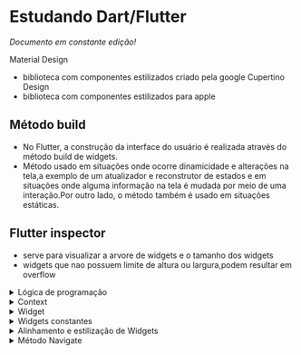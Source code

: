 # Estudando Dart/Flutter

*Documento em constante edição!*

Material Design
 - biblioteca com componentes estilizados criado pela google
Cupertino Design
 - biblioteca com componentes estilizados para apple

## Método build
 - No Flutter, a construção da interface do usuário é realizada através do método build de widgets.
 - Método usado em situações onde ocorre dinamicidade e alterações na tela,a exemplo de um atualizador e reconstrutor de estados e  em situações onde alguma informação na tela é mudada por meio de uma interação.Por outro lado, o  método também é usado em situações estáticas.

## Flutter inspector
 - serve para visualizar a arvore de widgets e o tamanho dos widgets
 - widgets que nao possuem limite de altura ou largura,podem resultar em overflow

<details>
 <summary>Lógica de programação</summary>

 ## Lógica de programação
 
- Imprimir no console: print();
- String se escreve com S maíusculo
- O tipo de variavel ´dynamic´ não possui tipagem.

**Concatenação de String**
```dart
  'Nome: ${nome}'
```

- Increment de variáveis
 ```dart
  int numero = 1
  numero = numero + 1;
  numero += 1
 ```
- A primeira incrementação é igual a segunda.

**Sintaxe dos operadores**
 ```dart
  and -> &&
  or  -> ||
 ```

## Operadores null

**Operador nullable ??**
 - Operador usado para fornecer valores padrão para uma variável vazia

*EXEMPLO*
 ```dart    
 String nome;
 String nomeCompleto = nome ?? 'Convidado';
 print('Olá, $nomeCompleto');
```
     
**Operador ?**
 - Usado para lidar com possíveis valores nulos
   
 - 1 caso: Usando o operador após um tipo
   - `String? nome;`
   - `String?` indica que `nome` pode ser nulo`
   
 - 2 caso: Acesso condicional
   - Usado para acessar funções e atributos de uma classe que a intância pode ser possivelmente nula.
   - Se nome não for nulo, retorna o comprimento, caso contrário, retorna null
 ```dart
 String? nome;
 int comprimentoDoNome = nome?.length
 ```
 - 3 operador non-null !
   - Operador usado para confirmar que tal variável não será nula
   - `sintaxe: variavel!`

 <details>
  <summary>Future</summary>

  ## Método Future
  - Classe que representa um valor ou erro que estará disponível em aalgum momento no futuro
 
 ```dart
  Future<tipoDoResultado> nomeMetodo() async {
   variavel = await metodo();
  }
 ```
 
  - Situações em que Future é usado
    - Chamadas na api
    - leitura/gravacao de arquivos
 </details>
 <details>
  <summary>File</summary>

  ## File
   - A classe é usada para interagir com arquivos no sistema de arquivos do dispositivo.
   - A classe fornece métodos e propriedades para interagir com os arquivos do sistema.
   - É possível obter informações do arquivo, como tamanho, última modificacao, caminho e etc.
  A classe é usada para interagir com arquivos no sistema de arquivos do dispositivo.
  <details>
   <summary>ImagePicker</summary>

  ## ImagePicker
   - Classe que fornece acesso a câmera e a galeria do dispositvo para obter imagens
  **pickImage**
   - O método permite selecionar uma imagem da galeria ou tirar uma foto usando a camera
   - O método aceita até 5 parâmetros, no entanto apenas o primeiro é obrigatório
   - O primeiro parâmetro especifica se a imagem será da galeria ou se a foto será tirada pela camera
   - galeria: ImagePicker(source: ImageSource.gallery);
   - camera:  ImagePicker(source: ImageSource.camera);
   

   
  </details>
 </details>
</details>

<details>
 <summary>Context</summary>
 
 ## Context
 - Os widgets sao organizados de forma hierarquica em uma arvore de widgets ,mas por si so, os widgets nao conhecem o seu grau de parentescos com outros widgets.
 - O metodo BuildContext serve exatamente para localizar,levar informacoes e informar grau de parentesco.
 - As informacoes de context so podem ser obtidas no fluxo de baixo para cima,ou seja, filho para pai.
 

 
 ### Exemplos práticos para entender o context

 *Build context - contexto de construcao*
 ----------------------------------------

 #### Exemplo 1: Acionando o snackbar por meio de um botão

- ScaffoldMessenger.of(context): Aqui, estamos usando o ScaffoldMessenger para acessar o Scaffold mais próximo na árvore de widgets.
O Scaffold é responsável por exibir elementos de interface do usuário, como barras de aplicativos, gavetas e, neste caso, o SnackBar.

- showSnackBar(SnackBar(...)): Ao chamar showSnackBar, estamos indicando ao Scaffold que exiba um SnackBar na parte inferior da tela.

- content: Text('Texto alterado!'): O conteúdo do SnackBar é definido como um texto informando que o texto foi alterado.

- context: O context é passado como argumento para ScaffoldMessenger.of para informar ao Flutter sobre a posição do widget na árvore de widgets.
O BuildContext é necessário para que o Flutter saiba onde exibir o SnackBar na hierarquia de widgets.
 
 ```dart
 import 'package:flutter/material.dart';

void main() {
  runApp(const MyApp());
}

class MyApp extends StatelessWidget {
  const MyApp({Key? key});

  @override
  Widget build(BuildContext context) {
    return MaterialApp(
      home: Scaffold(
        appBar: AppBar(
          title: Text('Context'),
        ),
        body: Botao(),
      ),
    );
  }
}

class Botao extends StatefulWidget {
  @override
  _Botao createState() => _Botao();
}

class _Botao extends State<Botao> {
  @override
  Widget build(BuildContext context) {
    return Container(
        child: Stack(children: [
      ElevatedButton(
          onPressed: () {
            ScaffoldMessenger.of(context)
                .showSnackBar(SnackBar(content: Text('Texto alterado')));
          },
          child: Text('Clique aqui'))
    ]));
  }
}

 ```

#### Exemplo 2: Navegação de telas

- Neste exemplo, quando o onPressed é acionado no ElevatedButton, o context passado para Navigator.of(context).push
refere-se ao contexto do widget TelaA, que é o contexto em torno do botão que está sendo pressionado.

- Ao fornecer esse contexto, o Flutter sabe onde na árvore de widgets a ação de navegação está ocorrendo.

- Dentro do builder, uma nova instância da TelaB é criada. O BuildContext é passado como um parâmetro para essa função,
fornecendo informações sobre o contexto do widget no qual a navegação está ocorrendo. Isso é essencial porque permite
ao Flutter construir a TelaB de acordo com a hierarquia de widgets existente.

- Observe que em `Navigator.of(context).push` é ultilado o context para recuperar o contexto da TelaA criada com o metodo Widget build
e que após isso o metodo build é usado novamente na linha 29 para fornecer informacoes do widget TelaB



```dart
import 'package:flutter/material.dart';

void main() {
  runApp(MyApp());
}

class MyApp extends StatelessWidget {
  @override
  Widget build(BuildContext context) {
    return MaterialApp(
      home: TelaA(),
    );
  }
}

class TelaA extends StatelessWidget {
  @override
  Widget build(BuildContext context) {
    return Scaffold(
      appBar: AppBar(
        title: Text('Tela A'),
      ),
      body: Center(
        child: ElevatedButton(
          onPressed: () {
            // Use o BuildContext para navegar para TelaB
            Navigator.of(context).push(
              MaterialPageRoute(
                builder: (BuildContext context) {
                  return TelaB();
                },
              ),
            );
          },
          child: Text('Ir para Tela B'),
        ),
      ),
    );
  }
}

class TelaB extends StatelessWidget {
  @override
  Widget build(BuildContext context) {
    return Scaffold(
      appBar: AppBar(
        title: Text('Tela B'),
      ),
      body: Center(
        child: Text('Esta é a Tela B'),
      ),
    );
  }
}

```


 
</details>

<details>
 <summary>Widget</summary>

 

 ## Widget
 - Um widget pode ser interpretado como as tags html que exibem algum tipo de conteúdo ou agrupam conteúdos,exemplo: textos, botoẽs, divs, imagem e etc.

### StatefulWidget
  - Widget utilizado em situações em que parte da interface do usuário precisa ser atualizada dinâmicamente, exemplo: Ao clicar em um botão, +1 deve ser incrementado em uma variável e exibido na tela.

#### createState()
 - createState() é chamado uma vez durante a inicialização do widget.
 - Ele deve retornar uma nova instância de uma classe que estende State.
 - A instância da classe de estado fica associada a um único widget e é usada para armazenar e gerenciar o estado mutável desse widget.

#### Classe que implementa StatefulWidget
 - Responsável por definir a estrutura e configurações de armazenamento de estado.

#### Classe que implementa State
 - Responsável por manter o estado.

```dart
import 'package:flutter/material.dart';

void main() {
  runApp(const MyApp());
}

class MyApp extends StatelessWidget{
  
  
  const MyApp({Key? key}) : super(key: key);

  @override
  Widget build(BuildContext context){

    return MaterialApp(
      title:'AULA 2',
      home: Scaffold(
        appBar: AppBar(
          title: Text('StateFullWidget'),
        ),
        body: Teste(),
        
      )
    );
  }
}

class Teste extends StatefulWidget{
  const Teste({Key? key}) : super(key: key);

  @override
  _Teste createState() => _Teste();
}

class _Teste extends State<Teste>{
  int contador = 0;

  void _incrementador(){
    setState((){
      contador++;
    });
  }


  @override
  Widget build(BuildContext context){
    return Container(
      child: Column(
        children: [
          Text('contado: ${contador}'),
          ElevatedButton(
            onPressed: (){_incrementador();},
            child: Text('Clique em mim!'))
        ]
      )
    );
  }  
}
```
 

### Tipos de widgets

#### Container
 - Um Container é um agrupador de widgets, a exemplo de uma div.
 - O comportamento padrão de um container é ocupar todo espaço do seu componente pai, então em casos de Containers aninhados, pode ocorrer comportamentos não esperados, como sopreposição.

#### Column

#### Stack
 - O Widget Stack é uma alternativa ao Container. O Stack permite agrupamento de widgets e aninhamento de outras Stacks
 - O Stack sozinho não possui dimensāo e dessa forma não é possível definir uma cor de fundo.O Stack só possui dimensão se ele possuir um filho ou seja filho de outro widget, a exemplo de um Container.



#### ListView
 - O ListView serve para criar uma coluna dinâmica de widgets e permite a rolagem da tela.

*Componente Tarefa*
```dart
class Tarefa extends StatelessWidget {
  
  final String nome;
  const Tarefa(this.nome, {Key? key}) : super(key: key);

  @override
  Widget build(BuildContext context) {
    return Padding(
      padding: const EdgeInsets.all(8.0),
      child: Container(
        child: Stack(
          children: [
          // O último container está sobreposto em cima do primeiro
            Container(
              color: Colors.blue,
              height: 140,
            ),
            Container(
              color: Colors.white30,
              height: 100,
              child: Row(
                mainAxisAlignment: MainAxisAlignment.spaceBetween,
                children: [
                  Container(
                    color: Colors.black26,
                    width: 72,
                    height: 100,
                  ),
                  Text(nome),
                  ElevatedButton(
                    onPressed: () {},
                    child: const Icon(Icons.arrow_drop_up),
                  ),
                ],
              ),
            ),
          ],
        ),
      ),
    );
  }   
}
```
```dart
lass MyApp extends StatelessWidget {
  const MyApp({Key? key});

  @override
  Widget build(BuildContext context) {
    return MaterialApp(
      title: 'Flutter Demo',
      theme: ThemeData(
        primarySwatch: Colors.green,
      ),
      home: Scaffold(
          appBar: AppBar(
            title: const Text('Minhas tarefas'),
          ),
          body: ListView(
            children: [
              Tarefa('Aprendendo Java'),
              Tarefa('Aprendendo Flutter'),
              Tarefa('Aprendendo Kotlin'),
              Tarefa('Aprendendo Kotlin'),
              Tarefa('Aprendendo Kotlin'),
              Tarefa('Aprendendo Kotlin'),
              Tarefa('Aprendendo Kotlin'),
              Tarefa('Aprendendo Kotlin'),
              Tarefa('Aprendendo Kotlin')
            ]
          ),
          floatingActionButton: FloatingActionButton(onPressed: () {})),
    );
  }
}
```

#### Scaffold, material design
 - Scaffold é um widget que fornece uma estrutura visual básica para um aplicativo móvel. Ele serve como um "esqueleto" para o layout da sua interface do usuário.
 
##### Elementos que Scaffold disponibiliza

##### AppBar
 - É a barra superior que geralmente contém o título do aplicativo e possivelmente ações, como botões de navegação ou de ação.
 
##### Body
 - É a área principal do conteúdo da tela. Pode conter qualquer widget, como listas, colunas, linhas, etc. É definida usando a propriedade body.
 
##### home
 - Define qual será a tela inicial do aplicativo
 - home serve para indicar que a tela inicial será definida por Scaffold

<details>
 <summary>Formulários</summary>

 ## Formulários

 ### Manipulando inputs

 #### TextFormField
 ##### Controller
  - A Classe TextEditingController permite controlar e manipular o texto no campo de entrada ```TextFormField``` e o Controller é a instância dessa classe.

 ##### Como usar o método onChanged

 *Utilizando onChanged para monitorar um input*

  - onChanged recebe em seu parâmetro o atributo text da classe TextEditingController e no seu escopo recebe o método setState para atualizar em especifico o valor de inputImgController.text.
 
 ```dart
 class CarregadorImg extends StatefulWidget{

  @override
  _CarregadorImg createState() => _CarregadorImg();
}

class _CarregadorImg extends State<CarregadorImg>{

  TextEditingController inputImgController = TextEditingController();
  //late String valueInputImg;
  
  @override
  Widget build(BuildContext context){
    return Container(
      child: Column(
        children: [
          TextFormField(
            controller: inputImgController,
            onChanged: (text){
              setState((){});
            },
            decoration: InputDecoration(
              labelText: 'Digite a URL da imagem.'),
              
          ),
          Container(
            height: 100,
            width: 100,
            child: inputImgController.text.isNotEmpty ? Image.network(
              inputImgController.text,
              fit: BoxFit.cover,
            ) : Container(),
          ),
          // TextButton(onPressed: (){}, child: Text('Clique aqui')),  
        ],
      )
    );
  }
}
```

###### Principais funcionalidades  do Controller
 - Recuperar o Texto Atual
```dart
TextEditingController nomeController = TextEditingController();
String valueInput = nomeController.text;

TextFormField(
  controller: nomeController
)
```
*Exemplo*
```dart
class Form extends StatefulWidget{

  @override
  _Form createState() => _Form(); 
}

class _Form extends State<Form>{
  TextEditingController nomeController = TextEditingController();

  @override
  Widget build(BuildContext context){

    return Container(
      child: Column(
        children: [
          TextFormField(
            controller: nomeController,
            decoration: InputDecoration(labelText: 'Digite algo'),
          ),
          TextButton(onPressed: (){print(nomeController.text);}, child: Text('Clique aqui'))
        ]
      )
    );

  }

}
```
##### validator
 - Fornece uma função de validação que verifica se o valor inserido no campo de texto é válido.
 - Deve retornar uma String com uma mensagem de erro se não foi válido e null se for válido.
 - O parâmetro value na função de validação contém o valor inserido no input.
 
#### Widget Form
 - Utilizado para agrupar e gerenciar widgets de entrada  de dados, de modo a facilitar a validação e o envio.

**GlobalKey**
 - A classe GlobalKey é uma chave global que pode ser usada para se comunicar com um objeto específico, independentemente de onde ele esteja na hierarquia de widgets.
 
**GlobalKey<State>**, subclasse de globalkey
 - Utilizada quando um widget possui um estado que você deseja acessar de fora do widget em que ele está.

**Validate**
 - O método validate percorre todos os validadores dos widgets de entrada dentro do Form e retorna true se todos os widgets são válidos.

**currentState**
 - currentState é uma propriedade do objeto _formKey. Ele é usado para acessar o estado atual do widget Form.
 - O estado de um formulário em Flutter é uma instância da classe FormState. Este estado contém métodos que podem ser usados para interagir com o formulário, como validação e reset.
 - A expressão _formKey.currentState retorna a instância atual do estado do formulário.

**Validando um formulário com Autovalidate.onUserInteraction**
 - Determina se o formulário deve ser validado automaticamente à medida que os campos de entrada são alterados.
 - A validação ocorre automaticamente nos seguintes casos:
   - O usuário toca em um campo de texto.
   - O usuário digita algo no campo de texto.
   - O usuário sai do campo de texto.
  
```dart
class Formulario extends StatefulWidget {
  @override
  _Formulario createState() => _Formulario();
}

class _Formulario extends State<Formulario> {
  final GlobalKey<FormState> _formKey = GlobalKey<FormState>();
  TextEditingController controllerInputNome1 = TextEditingController();
  TextEditingController controllerInputNome2 = TextEditingController();
  String msgInputEmpty = 'Por favor, insira o seu nome.';

  @override
  Widget build(BuildContext context) {
    return Form(
      key: _formKey,
      autovalidateMode: AutovalidateMode.onUserInteraction,
      child: Column(
        children: [
          TextFormField(
            validator: (value) {
              if (value == null || value.isEmpty) {
                return msgInputEmpty;
              }
              return null;
            },
            decoration: InputDecoration(labelText: 'Digite o seu nome 1.'),
          ),
          TextFormField(
            validator: (value) {
              if (value == null || value.isEmpty) {
                return msgInputEmpty;
              }
              return null;
            },
            decoration: InputDecoration(labelText: 'Digite o seu nome 2.'),
          ),
          ElevatedButton(
            onPressed: () {
              if (_formKey.currentState!.validate()) {
                print('Dados salvos');
              }
            },
            child: Text('Salvar'),
          ),
        ],
      ),
    );
  }
}
```


```dart
Form(
  key: _formKey,
  child: Column(
    children: [
      // Adicione seus widgets de entrada aqui
      TextFormField(
       validator: (value) {
        if (value == null || value.isEmpty) {
         return 'Este campo não pode ficar em branco.';
        }
        return null;
      },
       // ... outras configurações do TextFormField
     ),

      // Outros widgets de entrada, botões, etc.
    ],
  ),
),

```
```dart
ElevatedButton(
  onPressed: () {
    if (_formKey.currentState!.validate()) {
      // Se a validação for bem-sucedida, faça algo, como enviar os dados.
      // Pode acessar os dados dos campos de texto por meio do controller ou
      // pelo método onSaved no TextFormField.
    }
  },
  child: Text('Enviar'),
),

```
```dart
```
 
</details>

### Iniciando um widget com valores dinâmicos
 - Vamos imaginar um componente que possui um widget stack filho e uma imagem como filha de stack.Vários componentes podem ser criados, mas as imagens deve ser diferente.Neste caso, sem usar a dinamicidade, todos os componentes possuíram a mesma imagem.

```dart
final String src_img
this.src_img
Image.network(src_img)
Componente(link)
```
 - Cada componente terá uma imagem diferente de forma dinâmica e não da forma hard code.

```dart
import 'package:flutter/material.dart';

void main() {
  runApp(const MyApp());
}

class MyApp extends StatelessWidget{
  const MyApp({Key? key}) : super(key: key);

  @override
  Widget build(BuildContext context){

    return MaterialApp(
      title: 'Flutter app',
      home: Scaffold(
        appBar: AppBar(
          title: Text('Teste'),
        ),
        body:Column(
          children: [
            
            Componente('https://cdn.cloudflare.steamstatic.com/steam/apps/861650/header.jpg?t=1698396735'),
            Componente('https://www.promobit.com.br/blog/wp-content/uploads/2022/05/17183905/skate.jpg')
          ]
        )
        
          
      )

    );
  }
}

class Componente extends StatelessWidget{
  
  final String src_img;
  const Componente(this.src_img, {Key? key}) : super(key: key);

  @override
  Widget build(BuildContext context){

    return Padding(
      padding:EdgeInsets.all(8.0),
      child: Container(
        color:Colors.grey,
        width: 400.0,
        height: 200.0,
          child: Stack(
            children:[
              Image.network(src_img),
            ]
          )
      )
    );
  }
    
}
```
<details>
 <summary>InkWell</summary>

 ## InkWell
  - Este widget tem o poder de transformar qualquer widget clicável e executar uma função.
 ```dart
  return Stack(
      
      alignment: Alignment.bottomCenter, children: [
      InkWell(
        onTap:(){
          Navigator.push(
            context,
            MaterialPageRoute(builder: (context) => DetailsScreen(nome: widget.nome, numero: widget.numero, endereco: widget.endereco, nomePet: widget.nomePet))
          );
        },
        child: Ink(
          height: 220,
          width: 280,
          padding:EdgeInsets.only(top: 8.0, right: 16.0, bottom: 8.0, left: 16.0),
          // /margin: EdgeInsets.all(8.0), // Adiciona uma margem externa
          decoration: BoxDecoration(
            color: Colors.blue, // Cor de fundo azul
            borderRadius: BorderRadius.circular(10.0), // Borda arredondada
          ),
          child: Column(
            crossAxisAlignment:
                CrossAxisAlignment.start, // Alinha o texto à esquerda
            mainAxisAlignment: MainAxisAlignment.center,
            children: [
              Text(widget.nome),
              Text(widget.numero),
              Text(widget.endereco),
              Text(widget.nomePet),
            ],
          ),
        ),
      ),
    ]);
 ```
</details>


<details>
 <summary>Janela de diálogo</summary>

 Função anônima com parâmetros nomeados
  - Função com parãmetros e valores atribuídos no próprio parâmetro da função.

 *Exemplo: vamos supor que uma função aceite 3 valores em seu parâmetro*
 ```dart
 static carro({
   String nome = 'gol',
   String marca = 'Wolksvagem',
   String cor = 'prata'
 })
 ```
 
 ```dart
 static showDialogWithMessage({
    String? message,
    bool autoHide = true,
    int durationSeconds = 4,
    bool dismissible = true,
  }) async {
    final Widget widget = Center(
      child: Container(
        padding: EdgeInsets.all(16.0),
        width: 300,
        decoration: BoxDecoration(
          color: Colors.grey[800],
          borderRadius: BorderRadius.circular(8.0)
        ),
        child: Text(
          message ?? "Ocorreu um erro. Tente novamente.",
          style: TextStyle(
            color: Colors.white,
            fontSize: 12.0, // Alterado para fonte de tamanho 12
            decoration: TextDecoration.none, // Removido sublinhado
          ),
        ),
      ),
    );

    showDialogDefault(
      widget: widget,
      autoHide: autoHide,
      durationMilli: durationSeconds * 1000,
      dismissible: dismissible,
    );
  }
 ```

showDialog
  showDialogDefault
    showDialogWithMessage

### janela de diálogo 2

```dart
import 'package:flutter/material.dart';

void main() {
  runApp(MyApp());
}

class MyApp extends StatelessWidget {
  @override
  Widget build(BuildContext context) {
    return MaterialApp(
      title: 'Flutter Alerta Exemplo',
      home: Scaffold(
        appBar: AppBar(
          title: Text('Flutter Alerta Exemplo'),
        ),
        body: Center(
          child: Builder(
            builder: (BuildContext context) {
              return ElevatedButton(
                onPressed: () {
                  _exibirAlerta(context);
                },
                child: Text('Exiba o Alerta'),
              );
            },
          ),
        ),
      ),
    );
  }

  Future<void> _exibirAlerta(BuildContext context) async {
    return showDialog(
      context: context,
      builder: (BuildContext context) {
        return AlertDialog(
          title: Text('Alerta Acionado'),
          content: Text('Esta é a mensagem do alerta.'),
          actions: <Widget>[
            TextButton(
              onPressed: () {
                Navigator.of(context).pop();
              },
              child: Text('Fechar'),
            ),
          ],
        );
      },
    );
  }
}


```
 
</details>
</details>
<details>
 <summary>Widgets constantes</summary>
 
 #### Tempo de compilação
 - Momento em que o código-fonte do aplicativo é traduzido para código de máquina ou bytecode antes da execução.

 #### Tempo de execução
 - Momento em que o aplicativo está em execução no dispositivo do usuário, respondendo a eventos e interagindo com o usuário.

 #### Declarando widgets com const
 - Ao declarar um widget com const é indicado para o compilador que as propriedades e valores desse widget são conhecidos em tempo de compilação.
 - Isso permite que o Flutter otimize o desempenho reutilizando a mesma instância do widget sempre que possível.
 - Widgets declarados com const são imutáveis, ou seja, uma vez criado, não pode ser alterado.Se o flutter sabe que uma instancia de um widget nunca será alterada,ele pode reutiliza-la.


   


 






  
</details>

<details>
 <summary>Alinhamento e estilização de Widgets</summary>

 #### Exemplo de estilização de Container
```dart

 Container(
  width: 200.0,
  height: 100.0,
  color: Colors.blue,
  alignment: Alignment.center,
  margin: EdgeInsets.all(16.0),
  padding: EdgeInsets.symmetric(horizontal: 8.0, vertical: 12.0),
  child: Text(
    'Olá, Mundo!',
    style: TextStyle(color: Colors.white),
  ),
)

```
#### Exemplo de estilização de um widget Text
```dart
Text(
  'Olá, Mundo!',
  style: TextStyle(
    fontSize: 20.0,
    fontWeight: FontWeight.bold,
    color: Colors.blue,
  ),
  textAlign: TextAlign.center,
)
```

#### Padding
 - Existe duas formas de usar o padding:Adicionando padding em um widget como um Stack e adicionando padding a um componente que possui vários widgets.

```
padding: EdgeInserts
```
Métodos de EdgeInserts

 - ```all```: Espaçamento aplicado em todas as direções.
 - ```only```: Permite especificar diferentes valores para cada direção individualmente.
 - ```symmetric```: Permite especificar valores diferentes para os lados vertical e horizontal.
 - ```fromLTRB```: Permite especificar valores para as quatro direções diretamente.

*Adicionando Padding a um Container*
```dart
Container(
  padding: EdgeInsets.all(8.0), // Adiciona padding de 8 pixels em todos os lados
  child: // Seu conteúdo aqui,
)

```
*Adicionando padding a um componente com vários widgets*
```dart
Padding(
  padding: EdgeInsets.all(8.0), // Adiciona padding de 8 pixels em todos os lados
  child: Row(
    children: [
      // Seus widgets da linha aqui
    ],
  ),
)

```
Utilizando Border Radius
 - Adiciona o arredondamento em todas as bordas
  - ```borderRadius: BorderRadius.circular(10.0),```

## Alinhamento de widgets

#### crossAxisAlignment
 - Usado em widgets como Column e Row

*Usado em uma Column*
 - Controla a posição horizontal dos elementos filhos

*Usado em uma Row*
 - Controla a posiçao vertical dos elementos filhos

#### mainAxisAlignment
*Usado em uma Colunm*
 - controla a posição horizontal dos elementos filhos

*Usado em uma Row*
 - Controla a posição vertical dos elementos filhos

#### Alignment
 - Pode ser usado em qualquer widget que aceite um filho e geralmente é aplicado a widgets como Container, Stack 
 - Utilizado nos elementos filhos de Stack.
 - Permite posicionamento de ambos os eixos.
 - ´alignment: Alignment.´


</details>

<details>
 <summary>Método Navigate</summary>

 ## MaterialPageRoute
  - O MaterialPageRoute é uma classe em Flutter que representa uma rota que utiliza as transições do Material Design ao navegar entre telas.
 
 ## Explicando o context 
 
 - O context utilizado no trecho Navigator.push(context, ...) é o mesmo context passado para a função build(BuildContext context).
 - O primeiro parâmetro do Navigator.push é o context atual, indicando de onde a navegação está sendo iniciada.
 - O segundo parâmetro é uma instância de MaterialPageRoute. O construtor dessa classe aceita um argumento chamado builder, que é uma função que recebe o (context) e retorna o widget que deve ser construído para representar a nova rota.
 - o context passado para o MaterialPageRoute é um novo contexto criado com base no contexto e nas informações da próxima tela.Esse contexto é usado para garantir que o novo widget (FormScreen neste caso) seja construído com o contexto apropriado, herdados do contexto do widget pai (onde a navegação foi iniciada). Isso é essencial para manter a consistência e acesso correto aos recursos e configurações do ambiente.

```dart
class _InitialScreen extends State<InitialScreen>{

  @override
  Widget build(BuildContext context){
    
    return Scaffold(
      appBar: AppBar(
        title: Text('Registrar pet')
      ),
      body: ListView(),
      floatingActionButton: FloatingActionButton(
        onPressed: (){
          Navigator.push(
            context,
            MaterialPageRoute(builder: (context){
              return FormScreen();
            }
            
            )
          );
        },
        child: Icon(Icons.add),
      ),
      
    );
  }
}
```

## Sintaxe dos métodos

```dart
Navigator.push(contextoAtual, MaterialPageRoute)

MaterialPageRoute(builder: (novoContexto){return Widget})
```

# Navigate.pop
 - Volta para uma página anterior.

```
Navigator.pop(context, result)
```

## Parâmetros

**Context**
 - Contexto da tela atual

**result, parâmetro opcional**
 - Parâmetro usado para passar dados de volta para a rota anterior


## Recebimento de resultados
 - Após efetuar o método Navigate.pop() é necessário enviar valores para a tela anterior, a exemplo de uma atualização de lista após realizar um cadastro em um formulário.
 - Sendo assim, é possível encadear um método then ao Navigator.push que levou a tela atual e dentro do then, chamar o setState para atualizar estados.

```dart
Navigator.push(
            context,
            MaterialPageRoute(builder: (context){
                return FormScreen(formDataController); //estudar sobre a necessidade de passar a instancia de formDataController no parametro de FormScreen
              }
            
            )
          ).then((result){ //ESTUDAR SOBRE THEN
            //if (result != null && result is int){
              setState(() { //O método setState nao aceita parametros
                result.listaRegistros.length;
                
                // Mesmo que o escopo do setState esteja vazio, o Flutter
                // percebe a mudança de estado e reconstrói automaticamente
                // o widget. Isso resulta na reconstrução do ListView.builder,
                // que por sua vez atualiza a lista de registros na interface
                // do usuário.

              });
            //}
          });
```

 
 
</details>






